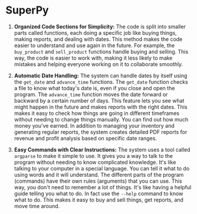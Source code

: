 # SuperPy

1. **Organized Code Sections for Simplicity:**
The code is split into smaller parts called functions, each doing a specific job like buying things, making reports, and dealing with dates. This method makes the code easier to understand and use again in the future. For example, the `buy_product` and `sell_product` functions handle buying and selling. This way, the code is easier to work with, making it less likely to make mistakes and helping everyone working on it to collaborate smoothly.

2. **Automatic Date Handling:**
The system can handle dates by itself using the `get_date` and `advance_time` functions. The `get_date` function checks a file to know what today's date is, even if you close and open the program. The `advance_time` function moves the date forward or backward by a certain number of days. This feature lets you see what might happen in the future and makes reports with the right dates. This makes it easy to check how things are going in different timeframes without needing to change things manually. You can find out how much money you've earned. In addition to managing your inventory and generating regular reports, the system creates detailed PDF reports for revenue and profit analysis based on specific date ranges.


3. **Easy Commands with Clear Instructions:**
The system uses a tool called `argparse` to make it simple to use. It gives you a way to talk to the program without needing to know complicated knowledge. It's like talking to your computer in a special language. You can tell it what to do using words and it will understand. The different parts of the program (commands) have their own rules (arguments) that you can use. This way, you don't need to remember a lot of things. It's like having a helpful guide telling you what to do. In fact use the `--help` command to know what to do. This makes it easy to buy and sell things, get reports, and move time around. 
